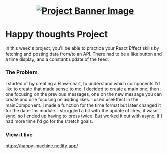 <h1 align="center">
  <a href="">
    <img src="/src/assets/examples/finished-example.png" alt="Project Banner Image">
  </a>
</h1>

# Happy thoughts Project

In this week's project, you'll be able to practice your React Effect skills by fetching and posting data from/to an API. There had to be a like button and a time display, and a constant update of the feed.


### The Problem

I started of by creating a Flow-chart, to understand which components I'd like to create that made sense to me. I decided to create a main one, then one focusing on the previous messages, one on the new message you can create and one focusing on adding likes. I used useEffect in the mainComponent. I made a function for the time format but later changed it for the date-fns module. I struggled a bit with the update of likes, it wasnt sync, so I ended up having to press twice. But worked it out with async. If I had more time I'd go for the stretch goals.

### View it live

https://happy-machine.netlify.app/
